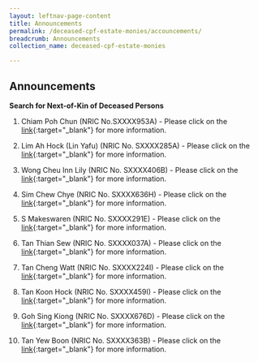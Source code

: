 ```yaml
---
layout: leftnav-page-content
title: Announcements
permalink: /deceased-cpf-estate-monies/accouncements/
breadcrumb: Announcements
collection_name: deceased-cpf-estate-monies

---
```


Announcements
---
**Search for Next-of-Kin of Deceased Persons**<br>
1) Chiam Poh Chun (NRIC No.SXXXX953A) - Please click on the [link](/files/T-6383-2017.pdf){:target="_blank"} for more information.

2) Lim Ah Hock (Lin Yafu) (NRIC No. SXXXX285A) - Please click on the [link](/files/AdvertisementnoticeT5914-2017.pdf){:target="_blank"} for more information.

3) Wong Cheu Inn Lily (NRIC No. SXXXX406B)  - Please click on the [link](/files/AdvT1026-2017.pdf){:target="_blank"} for more information.

4) Sim Chew Chye (NRIC No. SXXXX636H) - Please click on the [link](/files/page1.pdf){:target="_blank"} for more information.

5) S Makeswaren (NRIC No. SXXXX291E) - Please click on the [link](/files/AdvnoticeT6434-2018.pdf){:target="_blank"} for more information.

6) Tan Thian Sew (NRIC No. SXXXX037A) - Please click on the [link](/files/AdvT621-2018.pdf){:target="_blank"} for more information.

7) Tan Cheng Watt (NRIC No. SXXXX224I) - Please click on the [link](/files/AdvT5584-2018.pdf){:target="_blank"} for more information.

8) Tan Koon Hock (NRIC No. SXXXX459I) - Please click on the [link](/files/page1(1).pdf){:target="_blank"} for more information.

9) Goh Sing Kiong  (NRIC No. SXXXX676D) - Please click on the [link](/files/T.2447.2014GOHSINGKIONG.pdf){:target="_blank"} for more information.

10) Tan Yew Boon (NRIC No. SXXXX363B)  - Please click on the [link](/files/AdvT2814-2015.pdf){:target="_blank"} for more information.
